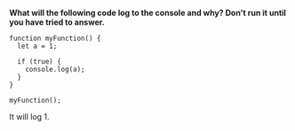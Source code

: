 **What will the following code log to the console and why? Don't run it until you have tried to answer.**

```
function myFunction() {
  let a = 1;

  if (true) {
    console.log(a);
  }
}

myFunction();
```

It will log 1.

